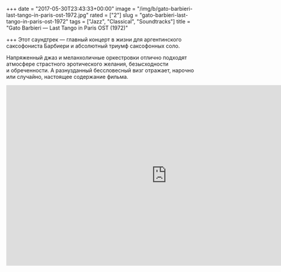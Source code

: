 +++
date = "2017-05-30T23:43:33+00:00"
image = "/img/b/gato-barbieri-last-tango-in-paris-ost-1972.jpg"
rated = ["2"]
slug = "gato-barbieri-last-tango-in-paris-ost-1972"
tags = ["Jazz", "Classical", "Soundtracks"]
title = "Gato Barbieri — Last Tango in Paris OST (1972)"

+++
Этот саундтрек&nbsp;&mdash; главный концерт в&nbsp;жизни для аргентинского саксофониста Барбиери и&nbsp;абсолютный триумф саксофонных соло. 

Напряженный джаз и&nbsp;меланхоличные оркестровки отлично подходят атмосфере страстного эротического желания, безысходности и&nbsp;обреченности. А&nbsp;разнузданный бессловесный визг отражает, нарочно или случайно, настоящее содержание фильма.

<iframe width="853" height="480" src="https://www.youtube.com/embed/_uQNkFmgyzI?rel=0&amp;showinfo=0" frameborder="0" allowfullscreen></iframe>